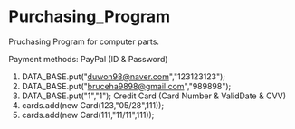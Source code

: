# Purchasing_Program

Pruchasing Program for computer parts.

Payment methods:
PayPal (ID & Password)
  1. DATA_BASE.put("duwon98@naver.com","123123123");
  2. DATA_BASE.put("bruceha9898@gmail.com","989898");
  3. DATA_BASE.put("1","1");
Credit Card (Card Number & ValidDate & CVV)
  1. cards.add(new Card(123,"05/28",111));
  2. cards.add(new Card(111,"11/11",111));

